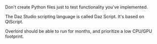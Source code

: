Don't create Python files just to test functionality you've implemented.

The Daz Studio scripting language is called Daz Script. It's based on QtScript.

Overlord should be able to run for months, and prioritize a low CPU/GPU footprint.